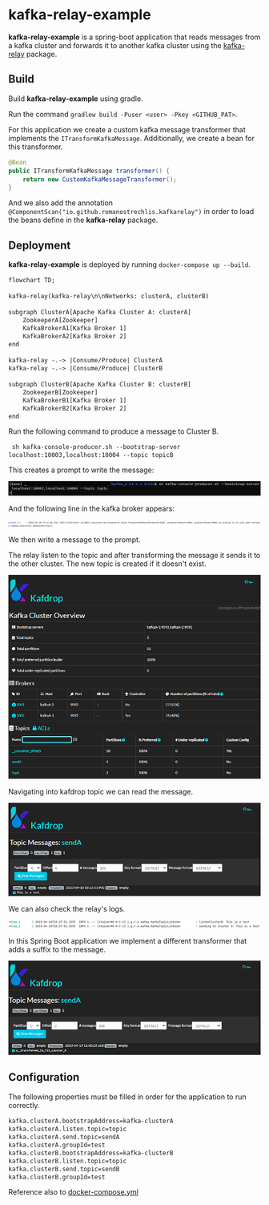 # kafka-relay-example

**kafka-relay-example** is a spring-boot application that reads messages 
from a kafka cluster and forwards it to another kafka cluster using the 
[kafka-relay](https://github.com/RomanosTrechlis/kafka-relay) package.

## Build

Build **kafka-relay-example** using gradle.

Run the command `gradlew build -Puser <user> -Pkey <GITHUB_PAT>`.

For this application we create a custom kafka message transformer that implements the `ITransformKafkaMessage`.
Additionally, we create a bean for this transformer.

```java
@Bean
public ITransformKafkaMessage transformer() {
    return new CustomKafkaMessageTransformer();
}
```

And we also add the annotation `@ComponentScan("io.github.romanostrechlis.kafkarelay")` in order to load the beans
define in the **kafka-relay** package.

## Deployment

**kafka-relay-example** is deployed by running `docker-compose up --build`.

```mermaid
flowchart TD;

kafka-relay(kafka-relay\n\nNetworks: clusterA, clusterB)

subgraph ClusterA[Apache Kafka Cluster A: clusterA]
    ZookeeperA[Zookeeper]
    KafkaBrokerA1[Kafka Broker 1]
    KafkaBrokerA2[Kafka Broker 2]
end

kafka-relay -.-> |Consume/Produce| ClusterA
kafka-relay -.-> |Consume/Produce| ClusterB

subgraph ClusterB[Apache Kafka Cluster B: clusterB]
    ZookeeperB[Zookeeper]
    KafkaBrokerB1[Kafka Broker 1]
    KafkaBrokerB2[Kafka Broker 2]
end
```

Run the following command to produce a message to Cluster B.

```
 sh kafka-console-producer.sh --bootstrap-server localhost:10003,localhost:10004 --topic topicB
```

This creates a prompt to write the message:

![img.png](docs/img/kafka-producer-prompt.png)

And the following line in the kafka broker appears:

![img.png](docs/img/kafka-broker-log.png)

We then write a message to the prompt.

The relay listen to the topic and after transforming the message it sends it to
the other cluster. The new topic is created if it doesn't exist.

![img.png](docs/img/kafdrop_main.png)

Navigating into kafdrop topic we can read the message.

![img.png](docs/img/kafdrop_inner.png)

We can also check the relay's logs.

![img.png](docs/img/relay-logs.png)

In this Spring Boot application we implement a different transformer that adds a suffix to the message.

![img.png](docs/img/kafdrop_suffix.png)

## Configuration

The following properties must be filled in order for the application to run correctly.

```properties
kafka.clusterA.bootstrapAddress=kafka-clusterA
kafka.clusterA.listen.topic=topic
kafka.clusterA.send.topic=sendA
kafka.clusterA.groupId=test
kafka.clusterB.bootstrapAddress=kafka-clusterB
kafka.clusterB.listen.topic=topic
kafka.clusterB.send.topic=sendB
kafka.clusterB.groupId=test
```

Reference also to [docker-compose.yml](docker-compose.yml)

